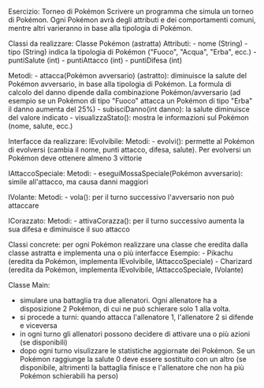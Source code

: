 Esercizio: Torneo di Pokémon
Scrivere un programma che simula un torneo di Pokémon. Ogni Pokémon avrà degli attributi e dei comportamenti comuni, mentre altri varieranno in base alla tipologia di Pokémon.

Classi da realizzare:
Classe Pokémon (astratta) Attributi: - nome (String) - tipo (String) indica la tipologia di Pokémon ("Fuoco", "Acqua", "Erba", ecc.) - puntiSalute (int) - puntiAttacco (int) - puntiDifesa (int)

Metodi: - attacca(Pokémon avversario) (astratto): diminuisce la salute del Pokémon avversario, in base alla tipologia di Pokémon. La formula di calcolo del danno dipende dalla combinazione Pokémon/avversario (ad esempio se un Pokémon di tipo "Fuoco" attacca un Pokémon di tipo "Erba" il danno aumenta del 25%) - subisciDanno(int danno): la salute diminuisce del valore indicato - visualizzaStato(): mostra le informazioni sul Pokémon (nome, salute, ecc.)

Interfacce da realizzare:
IEvolvibile: Metodi: - evolvi(): permette al Pokémon di evolversi (cambia il nome, punti attacco, difesa, salute). Per evolversi un Pokémon deve ottenere almeno 3 vittorie

IAttaccoSpeciale: Metodi: - eseguiMossaSpeciale(Pokémon avversario): simile all'attacco, ma causa danni maggiori

IVolante: Metodi: - vola(): per il turno successivo l'avversario non può attaccare

ICorazzato: Metodi: - attivaCorazza(): per il turno successivo aumenta la sua difesa e diminuisce il suo attacco

Classi concrete: per ogni Pokémon realizzare una classe che eredita dalla classe astratta e implementa una o più interfacce
Esempio: - Pikachu (eredita da Pokémon, implementa IEvolvibile, IAttaccoSpeciale) - Charizard (eredita da Pokémon, implementa IEvolvibile, IAttaccoSpeciale, IVolante)

Classe Main:
- simulare una battaglia tra due allenatori. Ogni allenatore ha a disposizione 2 Pokémon, di cui ne può schierare solo 1 alla volta.
- si procede a turni: quando attacca l'allenatore 1, l'allenatore 2 si difende e viceversa
- in ogni turno gli allenatori possono decidere di attivare una o più azioni (se disponibili)
- dopo ogni turno visulizzare le statistiche aggiornate dei Pokémon. Se un Pokémon raggiunge la salute 0 deve essere sostituito con un altro (se disponibile, altrimenti la battaglia finisce e l'allenatore che non ha più Pokémon schierabili ha perso)
